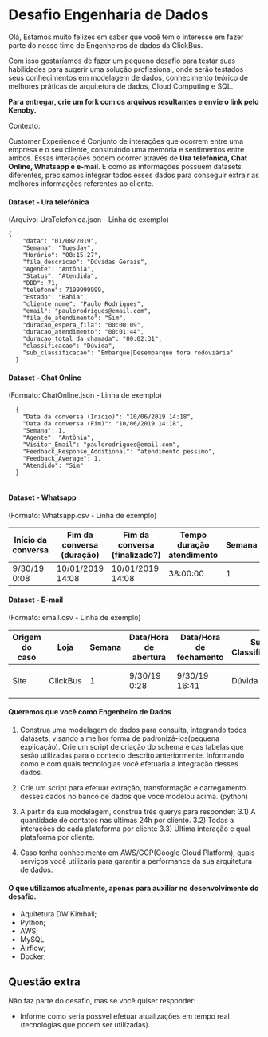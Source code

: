 # Desafio Engenharia de Dados

Olá,
Estamos muito felizes em saber que você tem o interesse em fazer parte do nosso time de Engenheiros de dados da ClickBus.

Com isso gostaríamos de fazer um pequeno desafio para testar suas habilidades para  sugerir uma solução profissional, onde serão testados seus conhecimentos em modelagem de dados, conhecimento teórico de melhores práticas de arquitetura de dados, Cloud Computing e SQL.

**Para entregar, crie um fork com os arquivos resultantes e envie o link pelo Kenoby.**

Contexto:

Customer Experience é Conjunto de interações que ocorrem entre uma empresa e o seu cliente, construindo uma memória e sentimentos entre ambos. Essas interações podem ocorrer através de **Ura telefônica, Chat Online, Whatsapp e e-mail**. E como as informações possuem datasets diferentes, precisamos integrar todos esses dados para conseguir extrair as melhores informações referentes ao cliente.

#### Dataset - Ura telefônica

(Arquivo: UraTelefonica.json - Linha de exemplo)

```
{
    "data": "01/08/2019",
    "Semana": "Tuesday",
    "Horário": "08:15:27",
    "fila_descricao": "Dúvidas Gerais",
    "Agente": "Antônia",
    "Status": "Atendida",
    "DDD": 71,
    "telefone": 7199999999,
    "Estado": "Bahia",
    "cliente_nome": "Paulo Rodrigues",
    "email": "paulorodrigues@email.com",
    "fila_de_atendimento": "Sim",
    "duracao_espera_fila": "00:00:09",
    "duracao_atendimento": "00:01:44",
    "duracao_total_da_chamada": "00:02:31",
    "classificacao": "Dúvida",
    "sub_classificacao": "Embarque|Desembarque fora rodoviária"
  }

```

#### Dataset - Chat Online

(Formato: ChatOnline.json - Linha de exemplo)

```
  {
    "Data da conversa (Inicio)": "10/06/2019 14:18",
    "Data da conversa (Fim)": "10/06/2019 14:18",
    "Semana": 1,
    "Agente": "Antônia",
    "Visitor_Email": "paulorodrigues@email.com",
    "Feedback_Response_Additional": "atendimento pessimo",
    "Feedback_Average": 1,
    "Atendido": "Sim"
  }


```

#### Dataset - Whatsapp

(Formato: Whatsapp.csv - Linha de exemplo)


| Início da conversa  | Fim da conversa (duração)| Fim da conversa (finalizado?)|Tempo duração atendimento|Semana|Finalizado?|E-mail|
| ------------- | ------------- | ------------- | ------------- | ------------- | ------------- | ------------- |
|9/30/19 0:08 | 10/01/2019 14:08 |10/01/2019 14:08|38:00:00|1|Sim|paulorodrigues@email.com|


#### Dataset - E-mail

(Formato: email.csv - Linha de exemplo)

|Origem do caso  |Loja| Semana|Data/Hora de abertura|Data/Hora de fechamento|Sub Classificação|Classificação|Email do cliente|
| ------------- | ------------- | ------------- | ------------- | ------------- | ------------- | ------------- | ------------- |
|Site| ClickBus |1|9/30/19 0:28|9/30/19 16:41|Dúvida|Falha na finalizacao da compra|paulorodrigues@email.com


#### Queremos que você como Engenheiro de Dados

1) Construa uma modelagem de dados para consulta, integrando todos datasets, visando a melhor forma de padronizá-los(pequena explicação). Crie um script de criação do schema e das tabelas que serão utilizadas para o contexto descrito anteriormente. Informando como e com quais tecnologias você efetuaria a integração desses dados.

2) Crie um script para efetuar extração, transformação e carregamento desses dados no banco de dados que você modelou acima. (python)

3) A partir da sua modelagem, construa três querys para responder: 
3.1) A quantidade de contatos nas últimas 24h por cliente.
3.2) Todas a interações de cada plataforma por cliente
3.3) Última interação e qual plataforma por cliente.

4) Caso tenha conhecimento em AWS/GCP(Google Cloud Platform), quais serviços você utilizaria para garantir a performance da sua arquitetura de dados.

#### O que utilizamos atualmente, apenas para auxiliar no desenvolvimento do desafio.

- Aquitetura DW Kimball;
- Python;
- AWS;
- MySQL
- Airflow;
- Docker;

## Questão extra

Não faz parte do desafio, mas se você quiser responder:

- Informe como seria possvel efetuar atualizações em tempo real (tecnologias que podem ser utilizadas).

